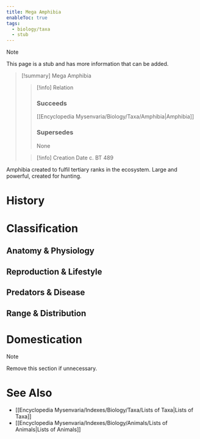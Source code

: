 ```yaml
---
title: Mega Amphibia
enableToc: true
tags:
  - biology/taxa
  - stub
---
```


> [!note]
> This page is a stub and has more information that can be added.

> [!summary] Mega Amphibia
> > [!info] Relation
> > ### Succeeds
> > [[Encyclopedia Mysenvaria/Biology/Taxa/Amphibia|Amphibia]]
> > ### Supersedes
> > None
>
> > [!info] Creation Date
> > c. BT 489

Amphibia created to fulfil tertiary ranks in the ecosystem. Large and powerful, created for hunting.
# History

# Classification
## Anatomy & Physiology

## Reproduction & Lifestyle

## Predators & Disease

## Range & Distribution

# Domestication

> [!note]
> Remove this section if unnecessary.
# See Also
- [[Encyclopedia Mysenvaria/Indexes/Biology/Taxa/Lists of Taxa|Lists of Taxa]]
- [[Encyclopedia Mysenvaria/Indexes/Biology/Animals/Lists of Animals|Lists of Animals]]